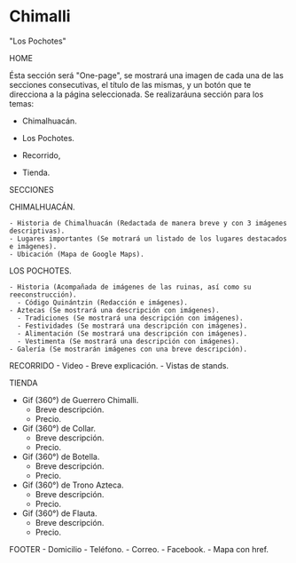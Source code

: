 # Chimalli
"Los Pochotes"

HOME 

Ésta sección será "One-page", se mostrará una imagen de cada una de las secciones consecutivas, el título de las mismas, y un botón que te direcciona a la página seleccionada. Se realizaráuna sección para los temas:

- Chimalhuacán.

- Los Pochotes.

- Recorrido,

- Tienda.

 SECCIONES 

  CHIMALHUACÁN.

    - Historia de Chimalhuacán (Redactada de manera breve y con 3 imágenes descriptivas).
    - Lugares importantes (Se motrará un listado de los lugares destacados e imágenes).
    - Ubicación (Mapa de Google Maps).

  LOS POCHOTES.

    - Historia (Acompañada de imágenes de las ruinas, así como su reeconstrucción).
      - Código Quinántzin (Redacción e imágenes).
    - Aztecas (Se mostrará una descripción con imágenes).
      - Tradiciones (Se mostrará una descripción con imágenes).
      - Festividades (Se mostrará una descripción con imágenes).
      - Alimentación (Se mostrará una descripción con imágenes).
      - Vestimenta (Se mostrará una descripción con imágenes).
    - Galería (Se mostrarán imágenes con una breve descripción).

  RECORRIDO
    - Video
    - Breve explicación.
    - Vistas de stands.

TIENDA
  - Gif (360°) de Guerrero Chimalli.
      - Breve descripción.
      - Precio.
  - Gif (360°) de Collar.
      - Breve descripción.
      - Precio.
  - Gif (360°) de Botella.
      - Breve descripción.
      - Precio.
  - Gif (360°) de Trono Azteca.
      - Breve descripción.
      - Precio.
  - Gif (360°) de Flauta.
      - Breve descripción.
      - Precio.

FOOTER
      - Domicilio
      - Teléfono.
      - Correo.
      - Facebook.
      - Mapa con href.
